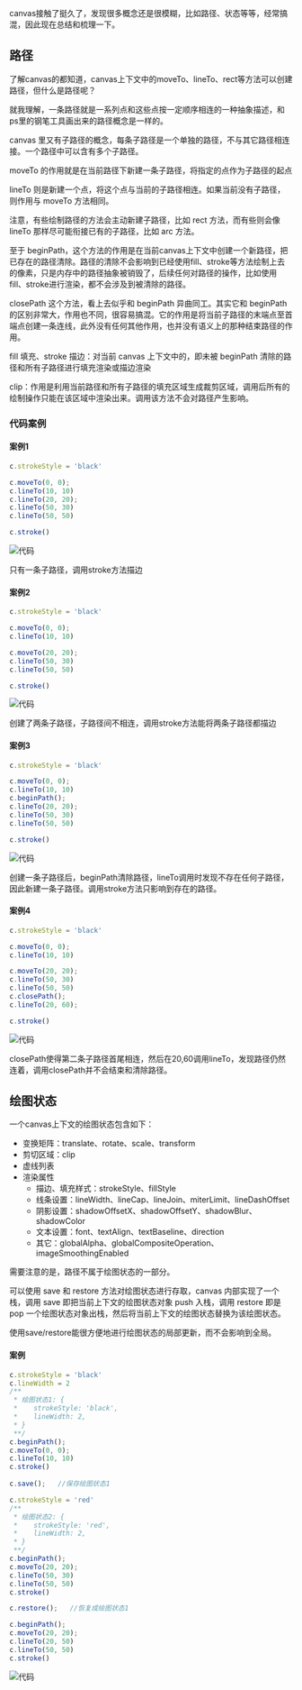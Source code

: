 <!--*
modified_time:"2019-01-13 22:09";
title:"canvas的一些概念";
*-->


canvas接触了挺久了，发现很多概念还是很模糊，比如路径、状态等等，经常搞混，因此现在总结和梳理一下。

## 路径

了解canvas的都知道，canvas上下文中的moveTo、lineTo、rect等方法可以创建路径，但什么是路径呢？

就我理解，一条路径就是一系列点和这些点按一定顺序相连的一种抽象描述，和ps里的钢笔工具画出来的路径概念是一样的。

canvas 里又有子路径的概念，每条子路径是一个单独的路径，不与其它路径相连接。一个路径中可以含有多个子路径。

moveTo 的作用就是在当前路径下新建一条子路径，将指定的点作为子路径的起点

lineTo 则是新建一个点，将这个点与当前的子路径相连。如果当前没有子路径，则作用与 moveTo 方法相同。

注意，有些绘制路径的方法会主动新建子路径，比如 rect 方法，而有些则会像 lineTo 那样尽可能衔接已有的子路径，比如 arc 方法。

至于 beginPath，这个方法的作用是在当前canvas上下文中创建一个新路径，把已存在的路径清除。路径的清除不会影响到已经使用fill、stroke等方法绘制上去的像素，只是内存中的路径抽象被销毁了，后续任何对路径的操作，比如使用fill、stroke进行渲染，都不会涉及到被清除的路径。

closePath 这个方法，看上去似乎和 beginPath 异曲同工。其实它和 beginPath 的区别非常大，作用也不同，很容易搞混。它的作用是将当前子路径的末端点至首端点创建一条连线，此外没有任何其他作用，也并没有语义上的那种结束路径的作用。

fill 填充、stroke 描边：对当前 canvas 上下文中的，即未被 beginPath 清除的路径和所有子路径进行填充渲染或描边渲染

clip：作用是利用当前路径和所有子路径的填充区域生成裁剪区域，调用后所有的绘制操作只能在该区域中渲染出来。调用该方法不会对路径产生影响。

### 代码案例

#### 案例1
```js
c.strokeStyle = 'black'

c.moveTo(0, 0);
c.lineTo(10, 10)
c.lineTo(20, 20);
c.lineTo(50, 30)
c.lineTo(50, 50)

c.stroke()
```
![代码](https://blog-1253663928.cos.ap-guangzhou.myqcloud.com/%E5%B1%8F%E5%B9%95%E5%BF%AB%E7%85%A7%202019-01-13%2021.45.55.png)

只有一条子路径，调用stroke方法描边

#### 案例2
```js
c.strokeStyle = 'black'

c.moveTo(0, 0);
c.lineTo(10, 10)

c.moveTo(20, 20);
c.lineTo(50, 30)
c.lineTo(50, 50)

c.stroke()
```
![代码](https://blog-1253663928.cos.ap-guangzhou.myqcloud.com/%E5%B1%8F%E5%B9%95%E5%BF%AB%E7%85%A7%202019-01-13%2021.41.11.png)

创建了两条子路径，子路径间不相连，调用stroke方法能将两条子路径都描边

#### 案例3
```js
c.strokeStyle = 'black'

c.moveTo(0, 0);
c.lineTo(10, 10)
c.beginPath();
c.lineTo(20, 20);
c.lineTo(50, 30)
c.lineTo(50, 50)

c.stroke()
```
![代码](https://blog-1253663928.cos.ap-guangzhou.myqcloud.com/%E5%B1%8F%E5%B9%95%E5%BF%AB%E7%85%A7%202019-01-13%2021.50.15.png)

创建一条子路径后，beginPath清除路径，lineTo调用时发现不存在任何子路径，因此新建一条子路径。调用stroke方法只影响到存在的路径。

#### 案例4
```js
c.strokeStyle = 'black'

c.moveTo(0, 0);
c.lineTo(10, 10)

c.moveTo(20, 20);
c.lineTo(50, 30)
c.lineTo(50, 50)
c.closePath();
c.lineTo(20, 60);

c.stroke()
```
![代码](https://blog-1253663928.cos.ap-guangzhou.myqcloud.com/%E5%B1%8F%E5%B9%95%E5%BF%AB%E7%85%A7%202019-01-13%2021.56.39.png)

closePath使得第二条子路径首尾相连，然后在20,60调用lineTo，发现路径仍然连着，调用closePath并不会结束和清除路径。



## 绘图状态

一个canvas上下文的绘图状态包含如下：

- 变换矩阵：translate、rotate、scale、transform
- 剪切区域：clip
- 虚线列表
- 渲染属性 
    - 描边、填充样式：strokeStyle、fillStyle 
    - 线条设置：lineWidth、lineCap、lineJoin、miterLimit、lineDashOffset 
    - 阴影设置：shadowOffsetX、shadowOffsetY、shadowBlur、shadowColor 
    - 文本设置：font、textAlign、textBaseline、direction
    - 其它：globalAlpha、globalCompositeOperation、imageSmoothingEnabled

需要注意的是，路径不属于绘图状态的一部分。

可以使用 save 和 restore 方法对绘图状态进行存取，canvas 内部实现了一个栈，调用 save 即把当前上下文的绘图状态对象 push 入栈，调用 restore 即是 pop 一个绘图状态对象出栈，然后将当前上下文的绘图状态替换为该绘图状态。

使用save/restore能很方便地进行绘图状态的局部更新，而不会影响到全局。

#### 案例
```js
c.strokeStyle = 'black'
c.lineWidth = 2
/**
 * 绘图状态1: {
 *    strokeStyle: 'black',
 *    lineWidth: 2,
 * }
 **/    
c.beginPath();
c.moveTo(0, 0);
c.lineTo(10, 10)
c.stroke()
    
c.save();   //保存绘图状态1

c.strokeStyle = 'red'
/**
 * 绘图状态2: {
 *    strokeStyle: 'red',
 *    lineWidth: 2,
 * }
 **/  
c.beginPath();
c.moveTo(20, 20);
c.lineTo(50, 30)
c.lineTo(50, 50)
c.stroke()

c.restore();   //恢复成绘图状态1

c.beginPath();
c.moveTo(20, 20);
c.lineTo(20, 50)
c.lineTo(50, 50)
c.stroke()
```
![代码](https://blog-1253663928.cos.ap-guangzhou.myqcloud.com/%E5%B1%8F%E5%B9%95%E5%BF%AB%E7%85%A7%202019-01-13%2022.09.12.png)
